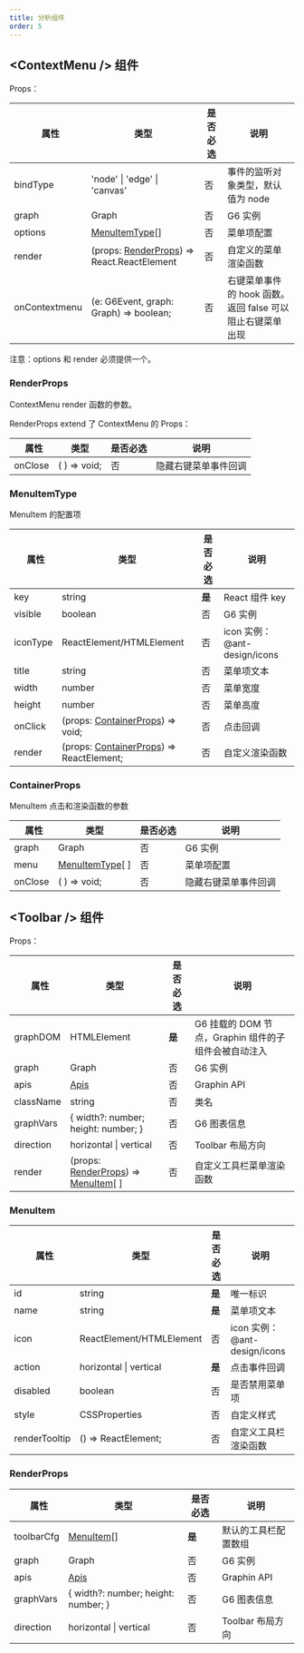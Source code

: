 ```yaml
---
title: 分析组件
order: 5
---
```


## \<ContextMenu /> 组件

Props：

|   属性        | 类型                                                       | 是否必选 | 说明                                                      |
| ------------- | ---------------------------------------------------------- | -------- | --------------------------------------------------------- |
| bindType      | 'node' \| 'edge' \| 'canvas'                               | 否       | 事件的监听对象类型，默认值为 node                         |
| graph         | Graph                                                      | 否       | G6 实例                                                   |
| options       | [MenuItemType](#menuitemtype)[]                            | 否       | 菜单项配置                                                |
| render        | (props: [RenderProps](#renderprops)) => React.ReactElement | 否       | 自定义的菜单渲染函数                                      |
| onContextmenu | (e: G6Event, graph: Graph) => boolean;                     | 否       | 右键菜单事件的 hook 函数。返回 false 可以阻止右键菜单出现 |

注意：options 和 render 必须提供一个。

### RenderProps

ContextMenu render 函数的参数。

RenderProps extend 了 ContextMenu 的 Props：

|   属性  | 类型         | 是否必选 | 说明                 |
| ------- | ------------ | -------- | -------------------- |
| onClose | ( ) => void; | 否       | 隐藏右键菜单事件回调 |

### MenuItemType

MenuItem 的配置项

|   属性   | 类型                                                        | 是否必选 | 说明                         |
| -------- | ----------------------------------------------------------- | -------- | ---------------------------- |
| key      | string                                                      | **是**   | React 组件 key               |
| visible  | boolean                                                     | 否       | G6 实例                      |
| iconType | ReactElement/HTMLElement                                    | 否       | icon 实例：@ant-design/icons |
| title    | string                                                      | 否       | 菜单项文本                   |
| width    | number                                                      | 否       | 菜单宽度                     |
| height   | number                                                      | 否       | 菜单高度                     |
| onClick  | (props: [ContainerProps](#containerprops)) => void;         | 否       | 点击回调                     |
| render   | (props: [ContainerProps](#containerprops)) => ReactElement; | 否       | 自定义渲染函数               |

### ContainerProps

MenuItem 点击和渲染函数的参数

|   属性  | 类型                             | 是否必选 | 说明                 |
| ------- | -------------------------------- | -------- | -------------------- |
| graph   | Graph                            | 否       | G6 实例              |
| menu    | [MenuItemType](#menuitemtype)[ ] | 否       | 菜单项配置           |
| onClose | ( ) => void;                     | 否       | 隐藏右键菜单事件回调 |

## \<Toolbar /> 组件

Props：

|   属性    | 类型                                                             | 是否必选 | 说明                                                 |
| --------- | ---------------------------------------------------------------- | -------- | ---------------------------------------------------- |
| graphDOM  | HTMLElement                                                      | **是**   | G6 挂载的 DOM 节点，Graphin 组件的子组件会被自动注入 |
| graph     | Graph                                                            | 否       | G6 实例                                              |
| apis      | [Apis](/zh/docs/api/graphin/#apis)                               | 否       | Graphin API                                          |
| className | string                                                           | 否       | 类名                                                 |
| graphVars | { width?: number; height: number; }                              | 否       | G6 图表信息                                          |
| direction | horizontal \| vertical                                           | 否       | Toolbar 布局方向                                     |
| render    | (props: [RenderProps](#renderprops)) => [MenuItem](#menuitem)[ ] | 否       | 自定义工具栏菜单渲染函数                             |

### MenuItem

|   属性        | 类型                     | 是否必选 | 说明                         |
| ------------- | ------------------------ | -------- | ---------------------------- |
| id            | string                   | **是**   | 唯一标识                     |
| name          | string                   | **是**   | 菜单项文本                   |
| icon          | ReactElement/HTMLElement | 否       | icon 实例：@ant-design/icons |
| action        | horizontal \| vertical   | **是**   | 点击事件回调                 |
| disabled      | boolean                  | 否       | 是否禁用菜单项               |
| style         | CSSProperties            | 否       | 自定义样式                   |
| renderTooltip | () => ReactElement;      | 否       | 自定义工具栏渲染函数         |

### RenderProps

|   属性     | 类型                                | 是否必选 | 说明                 |
| ---------- | ----------------------------------- | -------- | -------------------- |
| toolbarCfg | [MenuItem](#menuitem)[]             | **是**   | 默认的工具栏配置数组 |
| graph      | Graph                               | 否       | G6 实例              |
| apis       | [Apis](/zh/docs/api/graphin/#apis)  | 否       | Graphin API          |  |
| graphVars  | { width?: number; height: number; } | 否       | G6 图表信息          |
| direction  | horizontal \| vertical              | 否       | Toolbar 布局方向     |
